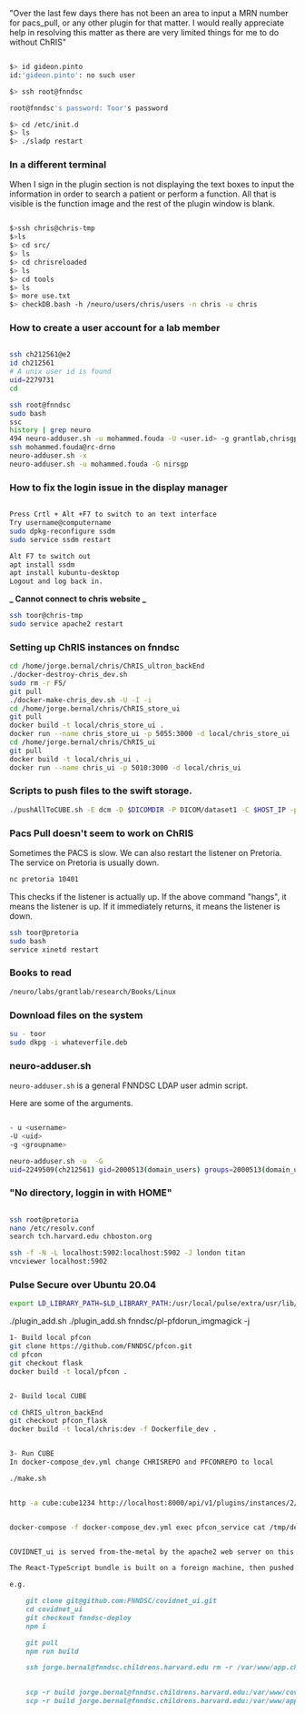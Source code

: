 "Over the last few days there has not been an area to input a MRN number for pacs_pull, or any other plugin for that matter. I would really appreciate help in resolving this matter as there are very limited things for me to do without ChRIS"

```bash

$> id gideon.pinto
id:'gideon.pinto': no such user

$> ssh root@fnndsc

root@fnndsc's password: Toor's password

$> cd /etc/init.d
$> ls
$> ./sladp restart


```

### In a different terminal

When I sign in the plugin section is not displaying the text boxes to
input the information in order to search a patient or perform a
function.
All that is visible is the function image and the rest of the plugin window is blank.

```bash

$>ssh chris@chris-tmp
$>ls
$> cd src/
$> ls
$> cd chrisreloaded
$> ls
$> cd tools
$> ls
$> more use.txt
$> checkDB.bash -h /neuro/users/chris/users -n chris -u chris

```

### How to create a user account for a lab member

```bash

ssh ch212561@e2
id ch212561
# A unix user id is found
uid=2279731
cd

ssh root@fnndsc
sudo bash
ssc
history | grep neuro
494 neuro-adduser.sh -u mohammed.fouda -U <user.id> -g grantlab,chrisgp
ssh mohammed.fouda@rc-drno
neuro-adduser.sh -x
neuro-adduser.sh -u mohammed.fouda -G nirsgp


```

### How to fix the login issue in the display manager

```bash

Press Crtl + Alt +F7 to switch to an text interface
Try username@computername
sudo dpkg-reconfigure ssdm
sudo service ssdm restart

Alt F7 to switch out
apt install ssdm
apt install kubuntu-desktop
Logout and log back in.

```

**_ Cannot connect to chris website _**

```bash
ssh toor@chris-tmp
sudo service apache2 restart
```

### Setting up ChRIS instances on fnndsc

```bash
cd /home/jorge.bernal/chris/ChRIS_ultron_backEnd
./docker-destroy-chris_dev.sh
sudo rm -r FS/
git pull
./docker-make-chris_dev.sh -U -I -i
cd /home/jorge.bernal/chris/ChRIS_store_ui
git pull
docker build -t local/chris_store_ui .
docker run --name chris_store_ui -p 5055:3000 -d local/chris_store_ui
cd /home/jorge.bernal/chris/ChRIS_ui
git pull
docker build -t local/chris_ui .
docker run --name chris_ui -p 5010:3000 -d local/chris_ui
```

### Scripts to push files to the swift storage.

```bash
./pushAllToCUBE.sh -E dcm -D $DICOMDIR -P DICOM/dataset1 -C $HOST_IP -p $HOST_PORT

```

### Pacs Pull doesn't seem to work on ChRIS

Sometimes the PACS is slow. We can also restart the listener on Pretoria. The service on Pretoria is usually down.

```bash
nc pretoria 10401

```

This checks if the listener is actually up. If the above command "hangs", it means the listener is up. If it immediately returns, it means the listener is down.

```bash
ssh toor@pretoria
sudo bash
service xinetd restart
```

### Books to read

```bash
/neuro/labs/grantlab/research/Books/Linux
```

### Download files on the system

```bash
su - toor
sudo dkpg -i whateverfile.deb
```

### neuro-adduser.sh

`neuro-adduser.sh` is a general FNNDSC LDAP user admin script.

Here are some of the arguments.

```bash

- u <username>
-U <uid>
-g <groupname>

neuro-adduser.sh -u  -G
uid=2249509(ch212561) gid=2000513(domain_users) groups=2000513(domain_users),2202204(rc_hpc)
```

### "No directory, loggin in with HOME"

```bash

ssh root@pretoria
nano /etc/resolv.conf
search tch.harvard.edu chboston.org
```

```bash
ssh -f -N -L localhost:5902:localhost:5902 -J london titan
vncviewer localhost:5902

```

### Pulse Secure over Ubuntu 20.04

```bash
export LD_LIBRARY_PATH=$LD_LIBRARY_PATH:/usr/local/pulse/extra/usr/lib/x86_64-linux-gnu/
```

./plugin_add.sh 
./plugin_add.sh fnndsc/pl-pfdorun_imgmagick -j

```bash
1- Build local pfcon
git clone https://github.com/FNNDSC/pfcon.git
cd pfcon
git checkout flask
docker build -t local/pfcon .


2- Build local CUBE

cd ChRIS_ultron_backEnd
git checkout pfcon_flask
docker build -t local/chris:dev -f Dockerfile_dev .


3- Run CUBE
In docker-compose_dev.yml change CHRISREPO and PFCONREPO to local

./make.sh


http -a cube:cube1234 http://localhost:8000/api/v1/plugins/instances/2/


docker-compose -f docker-compose_dev.yml exec pfcon_service cat /tmp/debug.log
````


```md

COVIDNET_ui is served from-the-metal by the apache2 web server on this host.

The React-TypeScript bundle is built on a foreign machine, then pushed here.

e.g.

    git clone git@github.com:FNNDSC/covidnet_ui.git
    cd covidnet_ui
    git checkout fnndsc-deploy
    npm i

    git pull
    npm run build

    ssh jorge.bernal@fnndsc.childrens.harvard.edu rm -r /var/www/app.chrisproject.org/build
    

    scp -r build jorge.bernal@fnndsc.childrens.harvard.edu:/var/www/covidnet_ui/build
    scp -r build jorge.bernal@fnndsc.childrens.harvard.edu:/var/www/app.chrisproject.org/build

```




